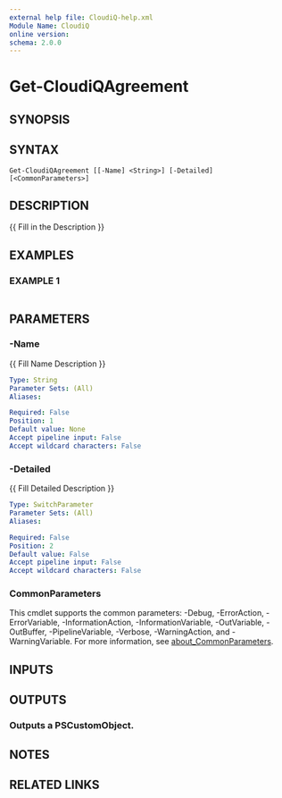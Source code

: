 ```yaml
---
external help file: CloudiQ-help.xml
Module Name: CloudiQ
online version:
schema: 2.0.0
---
```


# Get-CloudiQAgreement

## SYNOPSIS

## SYNTAX

```
Get-CloudiQAgreement [[-Name] <String>] [-Detailed] [<CommonParameters>]
```

## DESCRIPTION
{{ Fill in the Description }}

## EXAMPLES

### EXAMPLE 1
```

```

## PARAMETERS

### -Name
{{ Fill Name Description }}

```yaml
Type: String
Parameter Sets: (All)
Aliases:

Required: False
Position: 1
Default value: None
Accept pipeline input: False
Accept wildcard characters: False
```

### -Detailed
{{ Fill Detailed Description }}

```yaml
Type: SwitchParameter
Parameter Sets: (All)
Aliases:

Required: False
Position: 2
Default value: False
Accept pipeline input: False
Accept wildcard characters: False
```

### CommonParameters
This cmdlet supports the common parameters: -Debug, -ErrorAction, -ErrorVariable, -InformationAction, -InformationVariable, -OutVariable, -OutBuffer, -PipelineVariable, -Verbose, -WarningAction, and -WarningVariable. For more information, see [about_CommonParameters](http://go.microsoft.com/fwlink/?LinkID=113216).

## INPUTS

## OUTPUTS

### Outputs a PSCustomObject.
## NOTES

## RELATED LINKS
